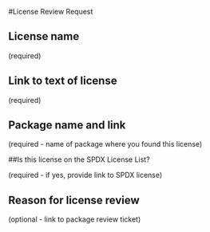 #License Review Request

## License name

(required)

## Link to text of license

(required)

## Package name and link

(required - name of package where you found this license)

##Is this license on the SPDX License List?

(required - if yes, provide link to SPDX license)

## Reason for license review

(optional - link to package review ticket)
